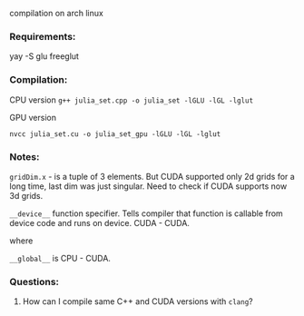 
compilation on arch linux

### Requirements:

yay -S glu freeglut

### Compilation:

CPU version
`g++ julia_set.cpp -o julia_set -lGLU -lGL -lglut`

GPU version

`nvcc julia_set.cu -o julia_set_gpu -lGLU -lGL -lglut`


### Notes:

`gridDim.x` - is a tuple of 3 elements. But CUDA supported only 2d grids for a long time, last dim was just singular. Need to check if CUDA supports now 3d grids.

`__device__` function specifier. Tells compiler that function is callable from device code and runs on device. CUDA - CUDA.

where

`__global__` is CPU - CUDA.



### Questions:
1. How can I compile same C++ and CUDA versions with `clang`?